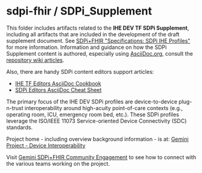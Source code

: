 # sdpi-fhir / SDPi_Supplement

This folder includes artifacts related to the **IHE DEV TF SDPi Supplement**, including all artifacts that are included in the development of the draft supplement document.  See [SDPi+FHIR "Specifications:  SDPi IHE Profiles"](hhttps://confluence.hl7.org/display/GP/Specifications%3A++SDPi+IHE+ProfilesR) for more information.  Information and guidance on how the SDPi Supplement content is authored, especially using [AsciiDoc.org](https://asciidoc.org/), consult the [repository wiki articles](https://github.com/IHE/sdpi-fhir/wiki).

Also, there are handy SDPi content editors support articles:
* [IHE TF Editors AsciiDoc Cookbook](articles/sdpi-article-ihe-tf-asciidoc-cookbook.adoc) 
* [SDPi Editors AsciiDoc Cheat Sheet](articles/sdpi-article-asciidoc-cheat-sheet.adoc)

The primary focus of the IHE DEV SDPi profiles are device-to-device plug-n-trust interoperability around high-acuity point-of-care contexts (e.g., operating room, ICU, emergency room bed, etc.).  These SDPi profiles leverage the ISO/IEEE 11073 Service-oriented Device Connectivity (SDC) standards. 

Project home - including overview background information - is at: [Gemini Project - Device Interoperability](https://confluence.hl7.org/pages/viewpage.action?pageId=66926431) 

Visit [Gemini SDPi+FHIR Community Engagement](https://confluence.hl7.org/display/GP/Community+Engagement) to see how to connect with the various teams working on the project.
